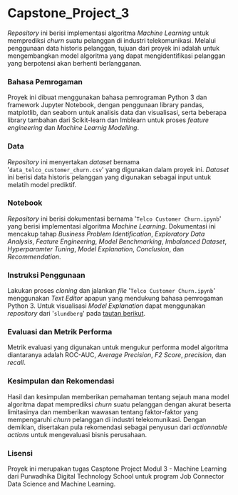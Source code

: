 # Capstone_Project_3
*Repository* ini berisi implementasi algoritma *Machine Learning* untuk memprediksi *churn* suatu pelanggan di industri telekomunikasi. Melalui penggunaan data historis pelanggan, tujuan dari proyek ini adalah untuk mengembangkan model algoritma yang dapat mengidentifikasi pelanggan yang berpotensi akan berhenti berlangganan.

### Bahasa Pemrogaman
Proyek ini dibuat menggunakan bahasa pemrograman Python 3 dan framework Jupyter Notebook, dengan penggunaan library pandas, matplotlib, dan seaborn untuk analisis data dan visualisasi, serta beberapa library tambahan dari Scikit-learn dan Imblearn untuk proses *feature engineering* dan *Machine Learnig Modelling*.

### Data
*Repository* ini menyertakan *dataset* bernama '`data_telco_customer_churn.csv`' yang digunakan dalam proyek ini. *Dataset* ini berisi data historis pelanggan yang digunakan sebagai input untuk melatih model prediktif.

### Notebook
*Repository* ini berisi dokumentasi bernama '`Telco Customer Churn.ipynb`' yang berisi implementasi algoritma *Machine Learning*. Dokumentasi ini mencakup tahap *Business Problem Identification*, *Exploratory Data Analysis*, *Feature Engineering*, *Model Benchmarking*, *Imbalanced Dataset*, *Hyperparamter Tuning*, *Model Explanation*, *Conclusion*, dan *Recommendation*.

### Instruksi Penggunaan
Lakukan proses *cloning* dan jalankan *file* '`Telco Customer Churn.ipynb`' menggunakan *Text Editor* apapun yang mendukung bahasa pemrogaman Python 3. Untuk visualisasi *Model Explanation* dapat menggunakan *repository* dari '`slundberg`' pada [tautan berikut](https://github.com/slundberg/shap/tree/master).

### Evaluasi dan Metrik Performa
Metrik evaluasi yang digunakan untuk mengukur performa model algoritma diantaranya adalah ROC-AUC, *Average Precision*, *F2 Score*, *precision*, dan *recall*.

### Kesimpulan dan Rekomendasi
Hasil dan kesimpulan memberikan pemahaman tentang sejauh mana model algoritma dapat memprediksi *churn* suatu pelanggan dengan akurat beserta limitasinya dan memberikan wawasan tentang faktor-faktor yang mempengaruhi *churn* pelanggan di industri telekomunikasi. Dengan demikian, disertakan pula rekomendasi sebagai penyusun dari *actionnable actions* untuk mengevaluasi bisnis perusahaan.

### Lisensi
Proyek ini merupakan tugas Casptone Project Modul 3 - Machine Learning dari Purwadhika Digital Technology School untuk program Job Connector Data Science and Machine Learning.
